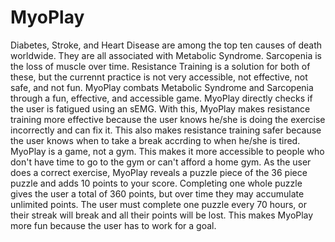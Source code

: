 # MyoPlay
Diabetes, Stroke, and Heart Disease are among the top ten causes of death worldwide. They are all associated with Metabolic Syndrome. Sarcopenia is the loss of muscle over time. Resistance Training is a solution for both of these, but the currennt practice is not very accessible, not effective, not safe, and not fun. 
MyoPlay combats Metabolic Syndrome and Sarcopenia through a fun, effective, and accessible game. 
MyoPlay directly checks if the user is fatigued using an sEMG. With this, MyoPlay makes resistance training more effective because the user knows he/she is doing the exercise incorrectly and can fix it. This also makes resistance training safer because the user knows when to take a break accrding to when he/she is tired.
MyoPlay is a game, not a gym. This makes it more accessible to people who don't have time to go to the gym or can't afford a home gym.
As the user does a correct exercise, MyoPlay reveals a puzzle piece of the 36 piece puzzle and adds 10 points to your score. Completing one whole puzzle gives the user a total of 360 points, but over time they may accumulate unlimited points. The user must complete one puzzle every 70 hours, or their streak will break and all their points will be lost. This makes MyoPlay more fun because the user has to work for a goal.
